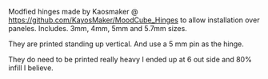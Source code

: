Modfied hinges made by Kaosmaker @ https://github.com/KayosMaker/MoodCube_Hinges to allow installation over paneles. Includes. 3mm, 4mm, 5mm and 5.7mm sizes. 


They are printed standing up vertical. And use a 5 mm pin as the hinge. 


They do need to be printed really heavy I ended up at 6 out side and 80% infill I believe. 
